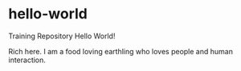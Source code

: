 # hello-world
Training Repository
Hello World!

Rich here.  I am a food loving earthling who loves people and human interaction.
